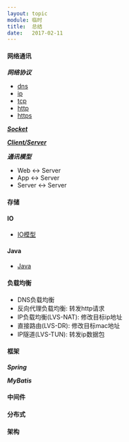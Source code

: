 ```yaml
---
layout: topic
module: 临时
title:  总结
date:   2017-02-11
---
```


#### 网络通讯

***网络协议***

* [dns](/topic/network/dns.html)
* [ip](/topic/network/ip.html)
* [tcp](/topic/network/tcp.html)
* [http](/topic/network/http.html)
* [https](/topic/network/https.html)

***[Socket](/topic/linux/socket.html)***

***[Client/Server](/topic/network/client-server.html)***

***通讯模型***

* Web <-> Server
* App <-> Server
* Server <-> Server

#### 存储

#### IO

* [IO模型](/topic/linux/io-model.html)

#### Java

* [Java](/topic/java/java.html)

#### 负载均衡

* DNS负载均衡
* 反向代理负载均衡: 转发http请求
* IP负载均衡(LVS-NAT): 修改目标ip地址
* 直接路由(LVS-DR): 修改目标mac地址
* IP隧道(LVS-TUN): 转发ip数据包

#### 框架

***Spring***

***MyBatis***

#### 中间件

#### 分布式

#### 架构
